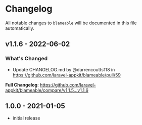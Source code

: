 # Changelog

All notable changes to `blameable` will be documented in this file automatically.

## v1.1.6 - 2022-06-02

### What's Changed

- Update CHANGELOG.md by @darrencoutts118 in https://github.com/laravel-appkit/blameable/pull/59

**Full Changelog**: https://github.com/laravel-appkit/blameable/compare/v1.1.5...v1.1.6

## 1.0.0 - 2021-01-05

- initial release
